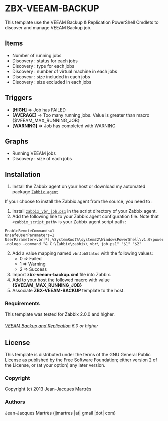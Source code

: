 ZBX-VEEAM-BACKUP
================

This template use the VEEAM Backup & Replication PowerShell Cmdlets to discover and manage VEEAM Backup job.

Items
-----

  * Number of running jobs
  * Discovery : status for each jobs
  * Discovery : type for each jobs
  * Discovery : number of virtual machine in each jobs
  * Discoveyr : size included in each jobs
  * Discovery : size excluded in each jobs

Triggers
--------

  * **[HIGH]** => Job has FAILED
  * **[AVERAGE]** => Too many running jobs. Value is greater than macro {$VEEAM\_MAX\_RUNNING\_JOB}
  * **[WARNING]** => Job has completed with WARNING

Graphs
------

  * Running VEEAM jobs
  * Discovery : size of each jobs

Installation
------------

1. Install the Zabbix agent on your host or download my automated package [`Zabbix agent`](https://github.com/jjmartres/Zabbix/tree/master/zbx-agent)

  If your choose to install the Zabbix agent from the source, you need to :
  1. Install [`zabbix_vbr_job.ps1`](https://github.com/jjmartres/Zabbix/tree/master/zbx-templates/zbx-veeam/zabbix_vbr_job.ps1) in the script directory of your Zabbix agent.
  2. Add the following line to your Zabbix agent configuration file. Note that `<zabbix_script_path>` is your Zabbix agent script path :

  ```
  EnableRemoteCommands=1
  UnsafeUserParameters=1
  UserParameter=vbr[*],%SystemRoot%\system32\WindowsPowerShell\v1.0\powershell.exe -nologo -command "& C:\Zabbix\zabbix\_vbr\_job.ps1" "$1" "$2"
  ```

2. Add a value mapping named `vbrJobStatus` with the following values:
   * 0 => Failed
   * 1 => Warning
   * 2 => Success
3. Import **zbx-veeam-backup.xml** file into Zabbix.
4. Add to your host the followed macro with value **{$VEEAM\_MAX\_RUNNING\_JOB}**
5. Associate **ZBX-VEEAM-BACKUP** template to the host.

### Requirements

This template was tested for Zabbix 2.0.0 and higher.

###### [VEEAM Backup and Replication](http://www.veeam.com) 6.0 or higher

License
-------

This template is distributed under the terms of the GNU General Public License as published by the Free Software Foundation; either version 2 of the  License, or (at your option) any later version.

### Copyright

  Copyright (c) 2013 Jean-Jacques Martrès

### Authors

  Jean-Jacques Martrès
  (jjmartres |at| gmail |dot| com)

